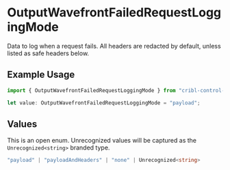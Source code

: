 # OutputWavefrontFailedRequestLoggingMode

Data to log when a request fails. All headers are redacted by default, unless listed as safe headers below.

## Example Usage

```typescript
import { OutputWavefrontFailedRequestLoggingMode } from "cribl-control-plane/models/operations";

let value: OutputWavefrontFailedRequestLoggingMode = "payload";
```

## Values

This is an open enum. Unrecognized values will be captured as the `Unrecognized<string>` branded type.

```typescript
"payload" | "payloadAndHeaders" | "none" | Unrecognized<string>
```